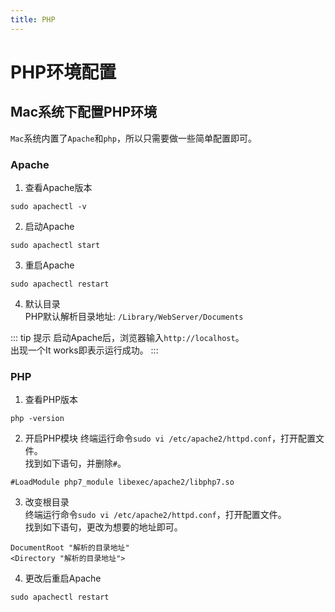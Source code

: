 ```yaml
---
title: PHP
---
```


# PHP环境配置

## Mac系统下配置PHP环境
`Mac`系统内置了`Apache`和`php`，所以只需要做一些简单配置即可。

### Apache
1. 查看Apache版本
```shell
sudo apachectl -v
```

2. 启动Apache
```shell
sudo apachectl start
```

3. 重启Apache
```shell
sudo apachectl restart
```

4. 默认目录  
PHP默认解析目录地址: `/Library/WebServer/Documents`

::: tip 提示
启动Apache后，浏览器输入`http://localhost`。   
出现一个It works即表示运行成功。
:::

### PHP
1. 查看PHP版本
```shell
php -version
```

2. 开启PHP模块
终端运行命令`sudo vi /etc/apache2/httpd.conf`，打开配置文件。   
找到如下语句，并删除`#`。
```
#LoadModule php7_module libexec/apache2/libphp7.so
```

3. 改变根目录  
终端运行命令`sudo vi /etc/apache2/httpd.conf`，打开配置文件。   
找到如下语句，更改为想要的地址即可。
```
DocumentRoot "解析的目录地址"
<Directory "解析的目录地址">
```

4. 更改后重启Apache
```shell
sudo apachectl restart
```